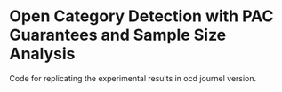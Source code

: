 # Open Category Detection with PAC Guarantees and Sample Size Analysis
Code for replicating the experimental results in ocd journel version.
